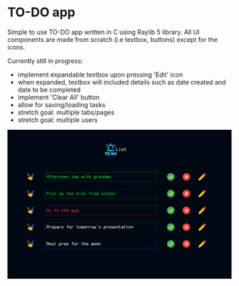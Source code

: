 # TO-DO app

Simple to use TO-DO app written in C using Raylib 5 library. All UI components are made from scratch (i.e textbox, buttons) except for the icons.

Currently still in progress:
- implement expandable textbox upon pressing 'Edit' icon
- when expanded, textbox will included details such as date created and date to be completed
- implement 'Clear All' button
- allow for saving/loading tasks
- stretch goal: multiple tabs/pages
- stretch goal: multiple users

![to-do-app](https://github.com/achrustowski/TODO-app/blob/master/to-do-app-screenshot.png)
